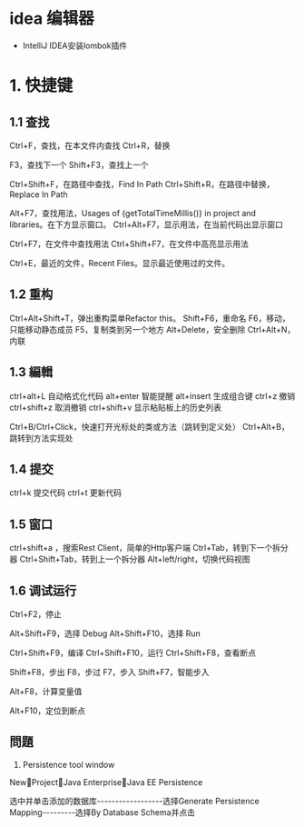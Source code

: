# idea 编辑器

* IntelliJ IDEA安装lombok插件


# 1. 快捷键

## 1.1 查找

Ctrl+F，查找，在本文件内查找
Ctrl+R，替换

F3，查找下一个
Shift+F3，查找上一个

Ctrl+Shift+F，在路径中查找，Find In Path
Ctrl+Shift+R，在路径中替换，Replace In Path

Alt+F7，查找用法，Usages of {getTotalTimeMillis()} in project and libraries。在下方显示窗口。
Ctrl+Alt+F7，显示用法，在当前代码出显示窗口

Ctrl+F7，在文件中查找用法
Ctrl+Shift+F7，在文件中高亮显示用法

Ctrl+E，最近的文件，Recent Files。显示最近使用过的文件。

## 1.2 重构
Ctrl+Alt+Shift+T，弹出重构菜单Refactor this。
Shift+F6，重命名
F6，移动，只能移动静态成员
F5，复制类到另一个地方
Alt+Delete，安全删除
Ctrl+Alt+N，内联

## 1.3 編輯
ctrl+alt+L 自动格式化代码
alt+enter 智能提醒
alt+insert 生成组合键
ctrl+z 撤销
ctrl+shift+z 取消撤销
ctrl+shift+v 显示粘贴板上的历史列表

Ctrl+B/Ctrl+Click，快速打开光标处的类或方法（跳转到定义处）
Ctrl+Alt+B，跳转到方法实现处

## 1.4 提交
ctrl+k 提交代码
ctrl+t 更新代码

## 1.5 窗口
ctrl+shift+a ，搜索Rest Client，简单的Http客户端
Ctrl+Tab，转到下一个拆分器
Ctrl+Shift+Tab，转到上一个拆分器
Alt+left/right，切换代码视图

## 1.6 调试运行
Ctrl+F2，停止

Alt+Shift+F9，选择 Debug
Alt+Shift+F10，选择 Run

Ctrl+Shift+F9，编译
Ctrl+Shift+F10，运行
Ctrl+Shift+F8，查看断点

Shift+F8，步出
F8，步过
F7，步入
Shift+F7，智能步入

Alt+F8，计算变量值

Alt+F10，定位到断点

## 問題
1. Persistence tool window

  NewProjectJava EnterpriseJava EE Persistence

选中并单击添加的数据库------------------选择Generate Persistence Mapping---------选择By Database Schema并点击